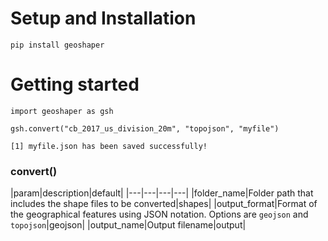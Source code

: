 # Setup and Installation
`pip install geoshaper`

# Getting started
```
import geoshaper as gsh

gsh.convert("cb_2017_us_division_20m", "topojson", "myfile")

[1] myfile.json has been saved successfully!

```

### convert()
|param|description|default|
|---|---|---|---|
|folder_name|Folder path that includes the shape files to be converted|shapes|
|output_format|Format of the geographical features using JSON notation. Options are `geojson` and `topojson`|geojson|
|output_name|Output filename|output|

